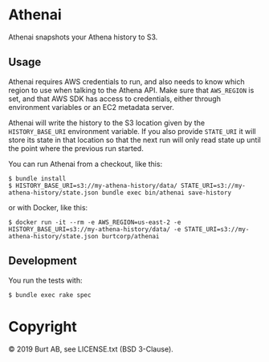 # Athenai

Athenai snapshots your Athena history to S3.

## Usage

Athenai requires AWS credentials to run, and also needs to know which region to use when talking to the Athena API. Make sure that `AWS_REGION` is set, and that AWS SDK has access to credentials, either through environment variables or an EC2 metadata server.

Athenai will write the history to the S3 location given by the `HISTORY_BASE_URI` environment variable. If you also provide `STATE_URI` it will store its state in that location so that the next run will only read state up until the point where the previous run started.

You can run Athenai from a checkout, like this:

```shell
$ bundle install
$ HISTORY_BASE_URI=s3://my-athena-history/data/ STATE_URI=s3://my-athena-history/state.json bundle exec bin/athenai save-history
```

or with Docker, like this:

```shell
$ docker run -it --rm -e AWS_REGION=us-east-2 -e HISTORY_BASE_URI=s3://my-athena-history/data/ -e STATE_URI=s3://my-athena-history/state.json burtcorp/athenai
```

## Development

You run the tests with:

```shell
$ bundle exec rake spec
```

# Copyright

© 2019 Burt AB, see LICENSE.txt (BSD 3-Clause).
